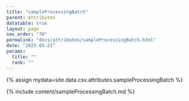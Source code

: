 ```yaml
---
title: "sampleProcessingBatch"
parent: Attributes
datatable: true
layout: page
nav_order: "70"
permalink: "docs/attributes/sampleProcessingBatch.html"
date: "2025-05-21"
params:
  title: ""
  rank: ""
---
```

{% assign mydata=site.data.csv.attributes.sampleProcessingBatch %} 

{% include content/sampleProcessingBatch.md %}
